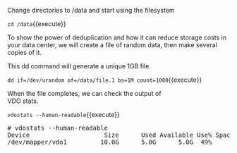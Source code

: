 Change directories to /data and start using
the filesystem

`cd /data`{{execute}}

To show the power of deduplication and how it can reduce storage costs 
in your data center,  we will create a file of random data, then make 
several copies of it.               

This dd command will generate a unique 1GB file.

`dd if=/dev/urandom of=/data/file.1 bs=1M count=1000`{{execute}}

When the file completes, we can check the output of          
VDO stats.

`vdostats --human-readable`{{execute}}

<pre class="file">
# vdostats --human-readable
Device                    Size      Used Available Use% Space saving%
/dev/mapper/vdo1         10.0G      5.0G      5.0G  49%            4%
</pre>

